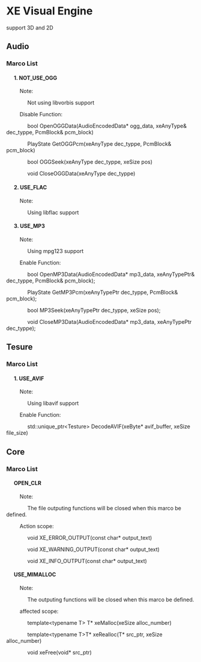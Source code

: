 # XE Visual Engine
support 3D and 2D

## Audio

### Marco List
#### $\quad$  1. NOT_USE_OGG
$\qquad$ Note:

$\qquad$ $\quad$ Not using libvorbis support

$\qquad$ Disable Function:

$\qquad$ $\quad$ bool OpenOGGData(AudioEncodedData* ogg_data, xeAnyType& dec_typpe, PcmBlock& pcm_block)

$\qquad$ $\quad$ PlayState GetOGGPcm(xeAnyType dec_typpe, PcmBlock& pcm_block)

$\qquad$ $\quad$ bool OGGSeek(xeAnyType dec_typpe, xeSize pos)

$\qquad$ $\quad$ void CloseOGGData(xeAnyType dec_typpe)

#### $\quad$  2. USE_FLAC
$\qquad$ Note:

$\qquad$ $\quad$ Using libflac support

#### $\quad$ 3. USE_MP3
$\qquad$ Note:

$\qquad$ $\quad$ Using mpg123 support

$\qquad$ Enable Function:

$\qquad$ $\quad$ bool OpenMP3Data(AudioEncodedData* mp3_data, xeAnyTypePtr& dec_typpe, PcmBlock& pcm_block);

$\qquad$ $\quad$ PlayState GetMP3Pcm(xeAnyTypePtr dec_typpe, PcmBlock& pcm_block);

$\qquad$ $\quad$ bool MP3Seek(xeAnyTypePtr dec_typpe, xeSize pos);

$\qquad$ $\quad$ void CloseMP3Data(AudioEncodedData* mp3_data, xeAnyTypePtr dec_typpe);

## Tesure
### Marco List
#### $\quad$  1. USE_AVIF
$\qquad$ Note:

$\qquad$ $\quad$ Using libavif support

$\qquad$ Enable Function:

$\qquad$ $\quad$ std::unique_ptr\<Testure\> DecodeAVIF(xeByte* avif_buffer, xeSize file_size)

## Core
### Marco List
#### $\quad$  OPEN_CLR
$\qquad$ Note:

$\qquad$ $\quad$ The file outputing functions will be closed when this marco be defined.

$\qquad$ Action scope:

$\qquad$ $\quad$ void XE_ERROR_OUTPUT(const char* output_text)

$\qquad$ $\quad$ void XE_WARNING_OUTPUT(const char* output_text)

$\qquad$ $\quad$ void XE_INFO_OUTPUT(const char* output_text)

#### $\quad$ USE_MIMALLOC
$\qquad$ Note:

$\qquad$ $\quad$ The outputing functions will be closed when this marco be defined.

$\qquad$ affected scope:

$\qquad$ $\quad$ template\<typename T\> T* xeMalloc(xeSize alloc_number)

$\qquad$ $\quad$ template\<typename T\>T* xeRealloc(T* src_ptr, xeSize alloc_number)

$\qquad$ $\quad$ void xeFree(void* src_ptr)